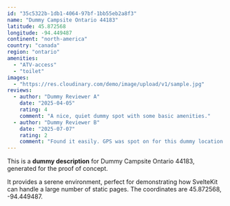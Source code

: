```yaml
---
id: "35c5322b-1db1-4064-97bf-1bb55eb2a8f3"
name: "Dummy Campsite Ontario 44183"
latitude: 45.872568
longitude: -94.449487
continent: "north-america"
country: "canada"
region: "ontario"
amenities:
  - "ATV-access"
  - "toilet"
images:
  - "https://res.cloudinary.com/demo/image/upload/v1/sample.jpg"
reviews:
  - author: "Dummy Reviewer A"
    date: "2025-04-05"
    rating: 4
    comment: "A nice, quiet dummy spot with some basic amenities."
  - author: "Dummy Reviewer B"
    date: "2025-07-07"
    rating: 2
    comment: "Found it easily. GPS was spot on for this dummy location."
---
```


This is a **dummy description** for Dummy Campsite Ontario 44183, generated for the proof of concept.

It provides a serene environment, perfect for demonstrating how SvelteKit can handle a large number of static pages. The coordinates are 45.872568, -94.449487.
